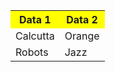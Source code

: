 <html>
<body>
<table>
  <colgroup>
    <col />
    <col/>
  </colgroup>
  <tr  style="background-color: yellow">
    <th>Data 1</th>
    <th>Data 2</th>
  </tr>
  <tr>
    <td>Calcutta</td>
    <td>Orange</td>
  </tr>
  <tr>
    <td>Robots</td>
    <td>Jazz</td>
  </tr>
</table>

</body>
</html>
